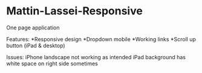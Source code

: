 # Mattin-Lassei-Responsive

One page application

Features:
*Responsive design
*Dropdown mobile
*Working links
*Scroll up button (iPad & desktop)

Issues:
iPhone landscape not working as intended
iPad background has white space on right side sometimes
